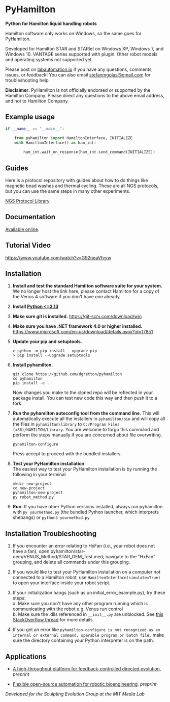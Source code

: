 # PyHamilton

**Python for Hamilton liquid handling robots**

Hamilton software only works on Windows, so the same goes for PyHamilton.

Developed for Hamilton STAR and STARlet on Windows XP, Windows 7, and Windows 10. VANTAGE series supported with plugin. Other robot models and operating systems not supported yet.

Please post on [labautomation.io](https://labautomation.io/) if you have any questions, comments, issues, or feedback! You can also email stefanmgolas@gmail.com for troubleshooting help.


**Disclaimer:** PyHamilton is not officially endorsed or supported by the Hamilton Company. Please direct any questions to the above email address, and not to Hamilton Company. 

## Example usage
```python
if __name__ == "__main__":

    from pyhamilton import HamiltonInterface, INITIALIZE
    with HamiltonInterface() as ham_int:
    
        ham_int.wait_on_response(ham_int.send_command(INITIALIZE))
```

## Guides

Here is a protocol repository with guides about how to do things like magnetic bead washes and thermal cycling. These are all NGS protocols, but you can use the same steps in many other experiments.

[NGS Protocol Library](https://github.com/stefangolas/ngs-protocols)

## Documentation

[Available online](https://dgretton.github.io/pyhamilton-docs/).

## Tutorial Video
https://www.youtube.com/watch?v=G92neaVfvyw

## Installation

1. **Install and test the standard Hamilton software suite for your system.** We no longer host the link here, please contact Hamilton for a copy of the Venus 4 software if you don't have one already
2. **Install [Python <=3.13](https://www.python.org/downloads/windows/)**
3. **Make sure git is installed.** https://git-scm.com/download/win
4. **Make sure you have .NET framework 4.0 or higher installed.** https://www.microsoft.com/en-us/download/details.aspx?id=17851
5. **Update your pip and setuptools.**
    ```
    > python -m pip install --upgrade pip
    > pip install --upgrade setuptools
    ```
6. **Install pyhamilton.**
   
   ```
   git clone https://github.com/dgretton/pyhamilton
   cd pyhamilton
   pip install -e .
   ```
   Now changes you make to the cloned repo will be reflected in your package install. You can test new code this way and then push it to a fork. 
    
8. **Run the pyhamilton autoconfig tool from the command line.** 
This will automatically execute all the installers in `pyhamilton/bin` and will copy all the files in `pyhamilton\library` to `C:/Program Files (x86)/HAMILTON/Library`. You are welcome to forgo this command and perform the steps manually if you are concerned about file overwriting.

    ```
    pyhamilton-configure
    ``` 

    Press accept to proceed with the bundled installers.
    
9. **Test your PyHamilton installation** </br>
The easiest way to test your PyHamilton installation is by running the following in your terminal

    ```
    mkdir new-project
    cd new-project
    pyhamilton-new-project
    py robot_method.py
    ```

10. **Run.** If you have other Python versions installed, always run pyhamilton with `py yourmethod.py` (the bundled Python launcher, which interprets shebangs) or `python3 yourmethod.py`



## Installation Troubleshooting
1. If you encounter an error relating to HxFan (i.e., your robot does not have a fan), open pyhamilton/star-oem/VENUS_Method/STAR_OEM_Test.med, navigate to the "HxFan" grouping, and delete all commands under this grouping.

2. If you would like to test your PyHamilton installation on a computer not connected to a Hamilton robot, use `HamiltonInterface(simulate=True)` to open your interface inside your robot script. 

3. If your initialization hangs (such as on initial_error_example.py), try these steps:
    </br>a. Make sure you don't have any other program running which is communicating with the robot e.g. Venus run control
    </br>b. Make sure the .dlls referenced in ```__init__.py``` are unblocked. See [this StackOverflow thread](https://stackoverflow.com/questions/28840880/pythonnet-filenotfoundexception-unable-to-find-assembly) for more details.

4. If you get an error like `pyhamilton-configure is not recognized as an internal or external command, operable program or batch file,` make sure the directory containing your Python interpreter is on the path.

## Applications

- [A high-throughput platform for feedback-controlled directed evolution](https://www.biorxiv.org/content/10.1101/2020.04.01.021022v1), _preprint_

- [Flexible open-source automation for robotic bioengineering](https://www.biorxiv.org/content/10.1101/2020.04.14.041368v1), _preprint_


_Developed for the Sculpting Evolution Group at the MIT Media Lab_
